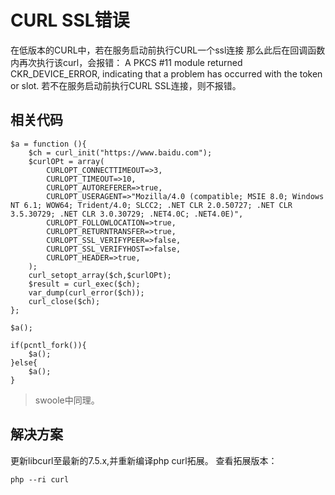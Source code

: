 # CURL SSL错误
在低版本的CURL中，若在服务启动前执行CURL一个ssl连接  那么此后在回调函数内再次执行该curl，会报错：
 A PKCS #11 module returned CKR_DEVICE_ERROR, indicating that a problem has occurred with the token or slot.
 若不在服务启动前执行CURL SSL连接，则不报错。
## 相关代码
```
$a = function (){
    $ch = curl_init("https://www.baidu.com");
    $curlOPt = array(
        CURLOPT_CONNECTTIMEOUT=>3,
        CURLOPT_TIMEOUT=>10,
        CURLOPT_AUTOREFERER=>true,
        CURLOPT_USERAGENT=>"Mozilla/4.0 (compatible; MSIE 8.0; Windows NT 6.1; WOW64; Trident/4.0; SLCC2; .NET CLR 2.0.50727; .NET CLR 3.5.30729; .NET CLR 3.0.30729; .NET4.0C; .NET4.0E)",
        CURLOPT_FOLLOWLOCATION=>true,
        CURLOPT_RETURNTRANSFER=>true,
        CURLOPT_SSL_VERIFYPEER=>false,
        CURLOPT_SSL_VERIFYHOST=>false,
        CURLOPT_HEADER=>true,
    );
    curl_setopt_array($ch,$curlOPt);
    $result = curl_exec($ch);
    var_dump(curl_error($ch));
    curl_close($ch);
};

$a();

if(pcntl_fork()){
    $a();
}else{
    $a();
}

```
> swoole中同理。

## 解决方案
更新libcurl至最新的7.5.x,并重新编译php curl拓展。
查看拓展版本：
```
php --ri curl
```

<script>
    var _hmt = _hmt || [];
    (function() {
        var hm = document.createElement("script");
        hm.src = "https://hm.baidu.com/hm.js?4c8d895ff3b25bddb6fa4185c8651cc3";
        var s = document.getElementsByTagName("script")[0];
        s.parentNode.insertBefore(hm, s);
    })();
</script>

<script>
(function(){
    var bp = document.createElement('script');
    var curProtocol = window.location.protocol.split(':')[0];
    if (curProtocol === 'https') {
        bp.src = 'https://zz.bdstatic.com/linksubmit/push.js';        
    }
    else {
        bp.src = 'http://push.zhanzhang.baidu.com/push.js';
    }
    var s = document.getElementsByTagName("script")[0];
    s.parentNode.insertBefore(bp, s);
})();
</script>
